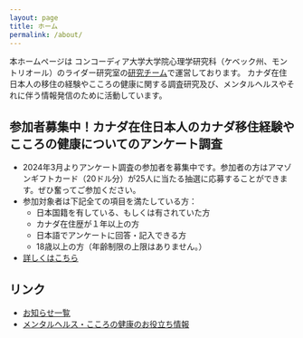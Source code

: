 ```yaml
---
layout: page
title: ホーム
permalink: /about/
---
```


本ホームページは コンコーディア大学大学院心理学研究科（ケベック州、モントリオール）のライダー研究室の[研究チーム](https://acculturationproject.github.io/misc/2024/02/19/deploy_member.html)で運営しております。
カナダ在住日本人の移住の経験やこころの健康に関する調査研究及び、メンタルヘルスやそれに伴う情報発信のために活動しています。

## 参加者募集中！カナダ在住日本人のカナダ移住経験やこころの健康についてのアンケート調査
- 2024年3月よりアンケート調査の参加者を募集中です。参加者の方はアマゾンギフトカード（20ドル分）が25人に当たる抽選に応募することができます。ぜひ奮ってご参加ください。
- 参加対象者は下記全ての項目を満たしている方：
  - 日本国籍を有している、もしくは有されていた方
  - カナダ在住歴が１年以上の方
  - 日本語でアンケートに回答・記入できる方
  - 18歳以上の方（年齢制限の上限はありません。）
- [詳しくはこちら](https://acculturationproject.github.io/misc/2024/02/19/websurvey_page.html)

## リンク
- [お知らせ一覧](https://acculturationproject.github.io/)
- [メンタルヘルス・こころの健康のお役立ち情報](https://acculturationproject.github.io/misc/2024/02/19/mentalhealthinfo_page.html)


[jekyll-organization]: https://github.com/jekyll
